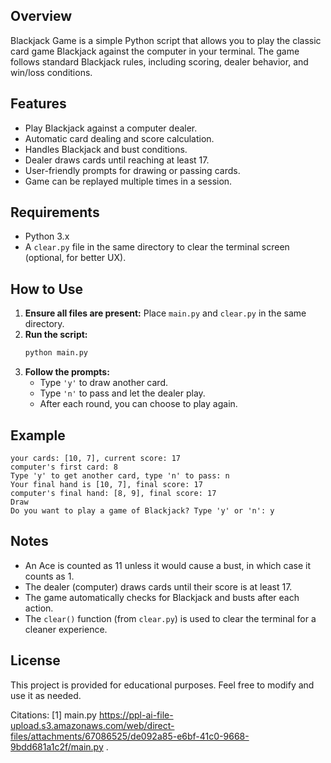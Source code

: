 

## Overview

Blackjack Game is a simple Python script that allows you to play the classic card game Blackjack against the computer in your terminal. The game follows standard Blackjack rules, including scoring, dealer behavior, and win/loss conditions.

## Features

- Play Blackjack against a computer dealer.
- Automatic card dealing and score calculation.
- Handles Blackjack and bust conditions.
- Dealer draws cards until reaching at least 17.
- User-friendly prompts for drawing or passing cards.
- Game can be replayed multiple times in a session.

## Requirements

- Python 3.x
- A `clear.py` file in the same directory to clear the terminal screen (optional, for better UX).

## How to Use

1. **Ensure all files are present:** Place `main.py` and `clear.py` in the same directory.
2. **Run the script:**
   ```bash
   python main.py
   ```
3. **Follow the prompts:**
   - Type `'y'` to draw another card.
   - Type `'n'` to pass and let the dealer play.
   - After each round, you can choose to play again.

## Example

```plaintext
your cards: [10, 7], current score: 17
computer's first card: 8
Type 'y' to get another card, type 'n' to pass: n
Your final hand is [10, 7], final score: 17
computer's final hand: [8, 9], final score: 17
Draw
Do you want to play a game of Blackjack? Type 'y' or 'n': y
```

## Notes

- An Ace is counted as 11 unless it would cause a bust, in which case it counts as 1.
- The dealer (computer) draws cards until their score is at least 17.
- The game automatically checks for Blackjack and busts after each action.
- The `clear()` function (from `clear.py`) is used to clear the terminal for a cleaner experience.

## License

This project is provided for educational purposes. Feel free to modify and use it as needed.

Citations:
[1] main.py https://ppl-ai-file-upload.s3.amazonaws.com/web/direct-files/attachments/67086525/de092a85-e6bf-41c0-9668-9bdd681a1c2f/main.py
.
